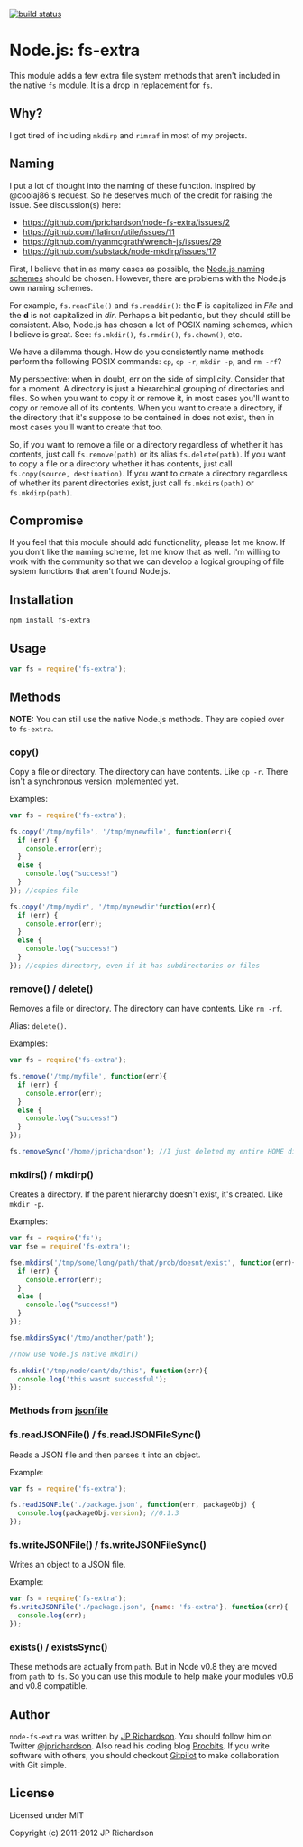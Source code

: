 [![build status](https://secure.travis-ci.org/jprichardson/node-fs-extra.png)](http://travis-ci.org/jprichardson/node-fs-extra)

Node.js: fs-extra
=================

This module adds a few extra file system methods that aren't included in the native `fs` module. It is a drop in replacement for `fs`.



Why?
----

I got tired of including `mkdirp` and `rimraf` in most of my projects. 



Naming
------

I put a lot of thought into the naming of these function. Inspired by @coolaj86's request. So he deserves much of the credit for raising the issue. See discussion(s) here:

* https://github.com/jprichardson/node-fs-extra/issues/2
* https://github.com/flatiron/utile/issues/11
* https://github.com/ryanmcgrath/wrench-js/issues/29
* https://github.com/substack/node-mkdirp/issues/17

First, I believe that in as many cases as possible, the [Node.js naming schemes](http://nodejs.org/api/fs.html) should be chosen. However, there are problems with the Node.js own naming schemes.

For example, `fs.readFile()` and `fs.readdir()`: the **F** is capitalized in *File* and the **d** is not capitalized in *dir*. Perhaps a bit pedantic, but they should still be consistent. Also, Node.js has chosen a lot of POSIX naming schemes, which I believe is great. See: `fs.mkdir()`, `fs.rmdir()`, `fs.chown()`, etc.

We have a dilemma though. How do you consistently name methods perform the following POSIX commands: `cp`, `cp -r`, `mkdir -p`, and `rm -rf`?

My perspective: when in doubt, err on the side of simplicity. Consider that for a moment. A directory is just a hierarchical grouping of directories and files. So when you want to copy it or remove it, in most cases you'll want to copy or remove all of its contents. When you want to create a directory, if the directory that it's suppose to be contained in does not exist, then in most cases you'll want to create that too. 

So, if you want to remove a file or a directory regardless of whether it has contents, just call `fs.remove(path)` or its alias `fs.delete(path)`. If you want to copy a file or a directory whether it has contents, just call `fs.copy(source, destination)`. If you want to create a directory regardless of whether its parent directories exist, just call `fs.mkdirs(path)` or `fs.mkdirp(path)`. 



Compromise
----------

If you feel that this module should add functionality, please let me know. If you don't like the naming scheme, let me know that as well. I'm willing to work with the community so that we can develop a logical grouping of file system functions that aren't found Node.js.



Installation
------------

    npm install fs-extra



Usage
-----

```javascript
var fs = require('fs-extra');
```



Methods
-------

**NOTE:** You can still use the native Node.js methods. They are copied over to `fs-extra`.


### copy()

Copy a file or directory. The directory can have contents. Like `cp -r`. There isn't a synchronous version implemented yet.

Examples:

```javascript
var fs = require('fs-extra');

fs.copy('/tmp/myfile', '/tmp/mynewfile', function(err){
  if (err) {
    console.error(err);
  }
  else {
    console.log("success!")
  }
}); //copies file

fs.copy('/tmp/mydir', '/tmp/mynewdir'function(err){
  if (err) {
    console.error(err);
  }
  else {
    console.log("success!")
  }
}); //copies directory, even if it has subdirectories or files
```



### remove() / delete()

Removes a file or directory. The directory can have contents. Like `rm -rf`.

Alias: `delete()`.

Examples:

```javascript
var fs = require('fs-extra');

fs.remove('/tmp/myfile', function(err){
  if (err) {
    console.error(err);
  }
  else {
    console.log("success!")
  }
});

fs.removeSync('/home/jprichardson'); //I just deleted my entire HOME directory. 
```



### mkdirs() / mkdirp()

Creates a directory. If the parent hierarchy doesn't exist, it's created. Like `mkdir -p`.

Examples:

```javascript
var fs = require('fs');
var fse = require('fs-extra');

fse.mkdirs('/tmp/some/long/path/that/prob/doesnt/exist', function(err){
  if (err) {
    console.error(err);
  }
  else {
    console.log("success!")
  }
});

fse.mkdirsSync('/tmp/another/path');

//now use Node.js native mkdir()

fs.mkdir('/tmp/node/cant/do/this', function(err){
  console.log('this wasnt successful');
});
```



### Methods from [jsonfile][jsonfile]

### fs.readJSONFile() / fs.readJSONFileSync()

Reads a JSON file and then parses it into an object.

Example:

```javascript
var fs = require('fs-extra');

fs.readJSONFile('./package.json', function(err, packageObj) {
  console.log(packageObj.version); //0.1.3
});
```


### fs.writeJSONFile() / fs.writeJSONFileSync()

Writes an object to a JSON file.

Example:

```javascript
var fs = require('fs-extra');
fs.writeJSONFile('./package.json', {name: 'fs-extra'}, function(err){
  console.log(err);
});
```



### exists() / existsSync()

These methods are actually from `path`. But in Node v0.8 they are moved from `path` to `fs`. So you can use this module to help make your modules v0.6 and v0.8 compatible.





Author
------

`node-fs-extra` was written by [JP Richardson][aboutjp]. You should follow him on Twitter [@jprichardson][twitter]. Also read his coding blog [Procbits][procbits]. If you write software with others, you should checkout [Gitpilot][gitpilot] to make collaboration with Git simple.




License
-------


Licensed under MIT

Copyright (c) 2011-2012 JP Richardson

[1]: http://nodejs.org/docs/latest/api/fs.html 


[jsonfile]: https://github.com/jprichardson/node-jsonfile


[aboutjp]: http://about.me/jprichardson
[twitter]: http://twitter.com/jprichardson
[procbits]: http://procbits.com
[gitpilot]: http://gitpilot.com



